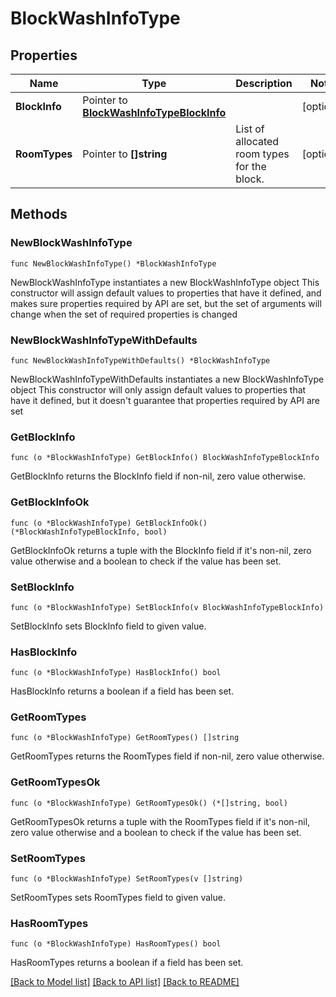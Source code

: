 # BlockWashInfoType

## Properties

Name | Type | Description | Notes
------------ | ------------- | ------------- | -------------
**BlockInfo** | Pointer to [**BlockWashInfoTypeBlockInfo**](BlockWashInfoTypeBlockInfo.md) |  | [optional] 
**RoomTypes** | Pointer to **[]string** | List of allocated room types for the block. | [optional] 

## Methods

### NewBlockWashInfoType

`func NewBlockWashInfoType() *BlockWashInfoType`

NewBlockWashInfoType instantiates a new BlockWashInfoType object
This constructor will assign default values to properties that have it defined,
and makes sure properties required by API are set, but the set of arguments
will change when the set of required properties is changed

### NewBlockWashInfoTypeWithDefaults

`func NewBlockWashInfoTypeWithDefaults() *BlockWashInfoType`

NewBlockWashInfoTypeWithDefaults instantiates a new BlockWashInfoType object
This constructor will only assign default values to properties that have it defined,
but it doesn't guarantee that properties required by API are set

### GetBlockInfo

`func (o *BlockWashInfoType) GetBlockInfo() BlockWashInfoTypeBlockInfo`

GetBlockInfo returns the BlockInfo field if non-nil, zero value otherwise.

### GetBlockInfoOk

`func (o *BlockWashInfoType) GetBlockInfoOk() (*BlockWashInfoTypeBlockInfo, bool)`

GetBlockInfoOk returns a tuple with the BlockInfo field if it's non-nil, zero value otherwise
and a boolean to check if the value has been set.

### SetBlockInfo

`func (o *BlockWashInfoType) SetBlockInfo(v BlockWashInfoTypeBlockInfo)`

SetBlockInfo sets BlockInfo field to given value.

### HasBlockInfo

`func (o *BlockWashInfoType) HasBlockInfo() bool`

HasBlockInfo returns a boolean if a field has been set.

### GetRoomTypes

`func (o *BlockWashInfoType) GetRoomTypes() []string`

GetRoomTypes returns the RoomTypes field if non-nil, zero value otherwise.

### GetRoomTypesOk

`func (o *BlockWashInfoType) GetRoomTypesOk() (*[]string, bool)`

GetRoomTypesOk returns a tuple with the RoomTypes field if it's non-nil, zero value otherwise
and a boolean to check if the value has been set.

### SetRoomTypes

`func (o *BlockWashInfoType) SetRoomTypes(v []string)`

SetRoomTypes sets RoomTypes field to given value.

### HasRoomTypes

`func (o *BlockWashInfoType) HasRoomTypes() bool`

HasRoomTypes returns a boolean if a field has been set.


[[Back to Model list]](../README.md#documentation-for-models) [[Back to API list]](../README.md#documentation-for-api-endpoints) [[Back to README]](../README.md)



